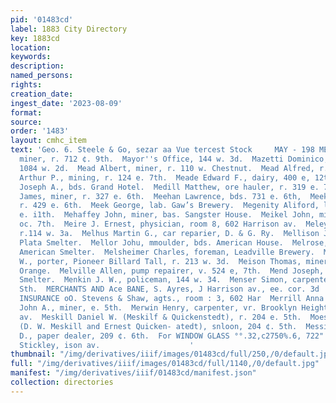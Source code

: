 ```yaml
---
pid: '01483cd'
label: 1883 City Directory
key: 1883cd
location: 
keywords: 
description: 
named_persons: 
rights: 
creation_date: 
ingest_date: '2023-08-09'
format: 
source: 
order: '1483'
layout: cmhc_item
text: 'Geo. 6. Steele & Go, sezar aa Vue tercest Stock     MAY - 198 MES  Mayne Theodore,
  miner, r. 712 ¢. 9th.  Mayor''s Office, 144 w. 3d.  Mazetti Dominico, restaurant
  1084 w. 2d.  Mead Albert, miner, r. 110 w. Chestnut.  Mead Alfred, r. 114 w. 4th.  Mead
  Arthur P., mining, r. 124 e. 7th.  Meade Edward F., dairy, 400 e, 12th.  Measurer
  Joseph A., bds. Grand Hotel.  Medill Matthew, ore hauler, r. 319 e. 7th.  Meehan
  James, miner, r. 327 e. 6th.  Meehan Lawrence, bds. 731 e. 6th,  Meek Frank, miner,
  r. 429 e. 6th.  Meek George, lab. Gaw’s Brewery.  Megenity Aliford, lab..r. 403
  e. i1th.  Mehaffey John, miner, bas. Sangster House.  Meikel John, miner, bds, head
  oc. 7th.  Meire J. Ernest, physician, room 8, 602 Harrison av.  Meley Albert, plasterer,
  r.114 w. 3a.  Melhus Martin G., car reparier, D. & G. Ry.  Mellison John, lab, La
  Plata Smelter.  Mellor Johu, mmoulder, bds. American House.  Melrose, Walter, lab.
  American Smelter.  Melsheimer Charles, foreman, Leadville Brewery.  Melson George
  W., porter, Pioneer Billard Tall, r. 213 w. 3d.  Meison Thomas, miner, 1. 610 n.
  Orange.  Melville Allen, pump repairer, v. 524 e, 7th.  Mend Joseph, lab. American
  Smelter.  Menkin J. W., policeman, 144 w. 34.  Menser Simon, carpenter, r. 733 e.
  Sth.  MERCHANTS AND Ace BANE, S. Ayres, J Harrison av., ee. cor. 3d  MERCHANTS FIRE
  INSURANCE oO. Stevens & Shaw, agts., room : 3, 602 Har  Merrill Anna Mrs., a  Merrill
  John A., miner, e. 5th.  Merwin Henry, carpenter, vr. Brooklyn Heights, foot Harrison
  av.  Meskill Daniel W. (Meskilf & Quickenstedt), r. 204 e. 5th.  Moeskill & Quickenstedt
  (D. W. Meskill and Ernest Quicken- atedt), snloon, 204 ¢. 5th.  Messinger Edwin
  D., paper dealer, 209 ¢. 6th.  For WINDOW GLASS °°.32,c2750%.6, 722"               cashier     Newark;
  Stickley, ison av.                    '
thumbnail: "/img/derivatives/iiif/images/01483cd/full/250,/0/default.jpg"
full: "/img/derivatives/iiif/images/01483cd/full/1140,/0/default.jpg"
manifest: "/img/derivatives/iiif/01483cd/manifest.json"
collection: directories
---
```

